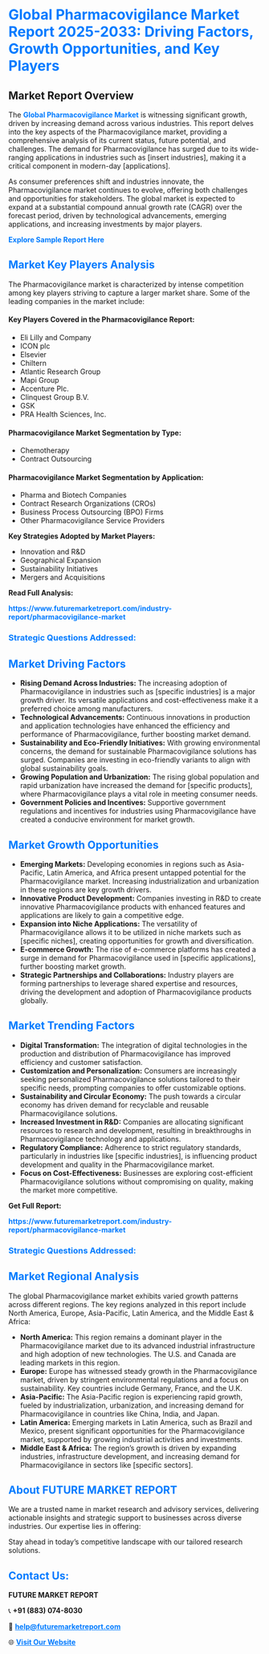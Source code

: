 <h1 style="color: #007BFF;">Global Pharmacovigilance Market Report 2025-2033: Driving Factors, Growth Opportunities, and Key Players</h1>

<section id="overview">
<h2>Market Report Overview</h2>
<p>The <a href="https://www.futuremarketreport.com/industry-report/pharmacovigilance-market" style="color: #007BFF; text-decoration: none;"><strong>Global Pharmacovigilance Market</strong></a> is witnessing significant growth, driven by increasing demand across various industries. This report delves into the key aspects of the Pharmacovigilance market, providing a comprehensive analysis of its current status, future potential, and challenges. The demand for Pharmacovigilance has surged due to its wide-ranging applications in industries such as [insert industries], making it a critical component in modern-day [applications].</p>
<p>As consumer preferences shift and industries innovate, the Pharmacovigilance market continues to evolve, offering both challenges and opportunities for stakeholders. The global market is expected to expand at a substantial compound annual growth rate (CAGR) over the forecast period, driven by technological advancements, emerging applications, and increasing investments by major players.</p>
</section>

<section id="overview">
<p><a href="https://www.futuremarketreport.com/request-sample/reportId=59716" style="color: #007BFF; text-decoration: none;"><strong>Explore Sample Report Here</strong></a></p>
</section>

<section id="key-players">
<h2 style="color: #007BFF;">Market Key Players Analysis</h2>
<p>The Pharmacovigilance market is characterized by intense competition among key players striving to capture a larger market share. Some of the leading companies in the market include:</p>
<h4>Key Players Covered in the Pharmacovigilance Report:</h4>
<ul><li>Eli Lilly and Company</li><li>ICON plc</li><li>Elsevier</li><li>Chiltern</li><li>Atlantic Research Group</li><li>Mapi Group</li><li>Accenture Plc.</li><li>Clinquest Group B.V.</li><li>GSK</li><li>PRA Health Sciences, Inc.</li></ul>
<h4>Pharmacovigilance Market Segmentation by Type:</h4>
<ul><li>Chemotherapy</li><li>Contract Outsourcing</li></ul>

<h4>Pharmacovigilance Market Segmentation by Application:</h4>
<ul><li>Pharma and Biotech Companies</li><li>Contract Research Organizations (CROs)</li><li>Business Process Outsourcing (BPO) Firms</li><li>Other Pharmacovigilance Service Providers</li></ul>
<p><strong>Key Strategies Adopted by Market Players:</strong></p>
<ul>
<li>Innovation and R&D</li>
<li>Geographical Expansion</li>
<li>Sustainability Initiatives</li>
<li>Mergers and Acquisitions</li>
</ul>
</section>

<section>
<p><strong>Read Full Analysis: </strong></p><a href="https://www.futuremarketreport.com/industry-report/pharmacovigilance-market" style="color: #007BFF; text-decoration: none;"><strong>https://www.futuremarketreport.com/industry-report/pharmacovigilance-market</strong></a>
<h3 style="color: #007BFF;">Strategic Questions Addressed:</h3>
</section>

<section id="driving-factors">
<h2 style="color: #007BFF;">Market Driving Factors</h2>
<ul>
<li><strong>Rising Demand Across Industries:</strong> The increasing adoption of Pharmacovigilance in industries such as [specific industries] is a major growth driver. Its versatile applications and cost-effectiveness make it a preferred choice among manufacturers.</li>
<li><strong>Technological Advancements:</strong> Continuous innovations in production and application technologies have enhanced the efficiency and performance of Pharmacovigilance, further boosting market demand.</li>
<li><strong>Sustainability and Eco-Friendly Initiatives:</strong> With growing environmental concerns, the demand for sustainable Pharmacovigilance solutions has surged. Companies are investing in eco-friendly variants to align with global sustainability goals.</li>
<li><strong>Growing Population and Urbanization:</strong> The rising global population and rapid urbanization have increased the demand for [specific products], where Pharmacovigilance plays a vital role in meeting consumer needs.</li>
<li><strong>Government Policies and Incentives:</strong> Supportive government regulations and incentives for industries using Pharmacovigilance have created a conducive environment for market growth.</li>
</ul>
</section>

<section id="growth-opportunities">
<h2 style="color: #007BFF;">Market Growth Opportunities</h2>
<ul>
<li><strong>Emerging Markets:</strong> Developing economies in regions such as Asia-Pacific, Latin America, and Africa present untapped potential for the Pharmacovigilance market. Increasing industrialization and urbanization in these regions are key growth drivers.</li>
<li><strong>Innovative Product Development:</strong> Companies investing in R&D to create innovative Pharmacovigilance products with enhanced features and applications are likely to gain a competitive edge.</li>
<li><strong>Expansion into Niche Applications:</strong> The versatility of Pharmacovigilance allows it to be utilized in niche markets such as [specific niches], creating opportunities for growth and diversification.</li>
<li><strong>E-commerce Growth:</strong> The rise of e-commerce platforms has created a surge in demand for Pharmacovigilance used in [specific applications], further boosting market growth.</li>
<li><strong>Strategic Partnerships and Collaborations:</strong> Industry players are forming partnerships to leverage shared expertise and resources, driving the development and adoption of Pharmacovigilance products globally.</li>
</ul>
</section>

<section id="trending-factors">
<h2 style="color: #007BFF;">Market Trending Factors</h2>
<ul>
<li><strong>Digital Transformation:</strong> The integration of digital technologies in the production and distribution of Pharmacovigilance has improved efficiency and customer satisfaction.</li>
<li><strong>Customization and Personalization:</strong> Consumers are increasingly seeking personalized Pharmacovigilance solutions tailored to their specific needs, prompting companies to offer customizable options.</li>
<li><strong>Sustainability and Circular Economy:</strong> The push towards a circular economy has driven demand for recyclable and reusable Pharmacovigilance solutions.</li>
<li><strong>Increased Investment in R&D:</strong> Companies are allocating significant resources to research and development, resulting in breakthroughs in Pharmacovigilance technology and applications.</li>
<li><strong>Regulatory Compliance:</strong> Adherence to strict regulatory standards, particularly in industries like [specific industries], is influencing product development and quality in the Pharmacovigilance market.</li>
<li><strong>Focus on Cost-Effectiveness:</strong> Businesses are exploring cost-efficient Pharmacovigilance solutions without compromising on quality, making the market more competitive.</li>
</ul>
</section>

<section>
<p><strong>Get Full Report: </strong></p><a href="https://www.futuremarketreport.com/industry-report/pharmacovigilance-market" style="color: #007BFF; text-decoration: none;"><strong>https://www.futuremarketreport.com/industry-report/pharmacovigilance-market</strong></a>
<h3 style="color: #007BFF;">Strategic Questions Addressed:</h3>
</section>


<section id="regional-analysis">
<h2 style="color: #007BFF;">Market Regional Analysis</h2>
<p>The global Pharmacovigilance market exhibits varied growth patterns across different regions. The key regions analyzed in this report include North America, Europe, Asia-Pacific, Latin America, and the Middle East & Africa:</p>
<ul>
<li><strong>North America:</strong> This region remains a dominant player in the Pharmacovigilance market due to its advanced industrial infrastructure and high adoption of new technologies. The U.S. and Canada are leading markets in this region.</li>
<li><strong>Europe:</strong> Europe has witnessed steady growth in the Pharmacovigilance market, driven by stringent environmental regulations and a focus on sustainability. Key countries include Germany, France, and the U.K.</li>
<li><strong>Asia-Pacific:</strong> The Asia-Pacific region is experiencing rapid growth, fueled by industrialization, urbanization, and increasing demand for Pharmacovigilance in countries like China, India, and Japan.</li>
<li><strong>Latin America:</strong> Emerging markets in Latin America, such as Brazil and Mexico, present significant opportunities for the Pharmacovigilance market, supported by growing industrial activities and investments.</li>
<li><strong>Middle East & Africa:</strong> The region’s growth is driven by expanding industries, infrastructure development, and increasing demand for Pharmacovigilance in sectors like [specific sectors].</li>
</ul>
</section>

<footer>
<h2 style="color: #007BFF;">About FUTURE MARKET REPORT</h2>
<p>We are a trusted name in market research and advisory services, delivering actionable insights and strategic support to businesses across diverse industries. Our expertise lies in offering:</p>

<p>Stay ahead in today’s competitive landscape with our tailored research solutions.</p>

<h2 style="color: #007BFF;">Contact Us:</h2>
<p><strong>FUTURE MARKET REPORT</strong></p>
<p>📞 <strong>+91 (883) 074-8030</strong></p>
<p>📧 <strong><a href="mailto:help@futuremarketreport.com" style="color: #007BFF;">help@futuremarketreport.com</a></strong></p>
<p>🌐 <strong><a href="https://www.futuremarketreport.com/" style="color: #007BFF;">Visit Our Website</a></strong></p>
</footer>